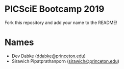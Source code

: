 # PICSciE Bootcamp 2019
Fork this repository and add your name to the README!

# Names
 - Dev Dabke (ddabke@princeton.edu)
 - Sirawich Pipatprathanporn (sirawich@princeton.edu)
